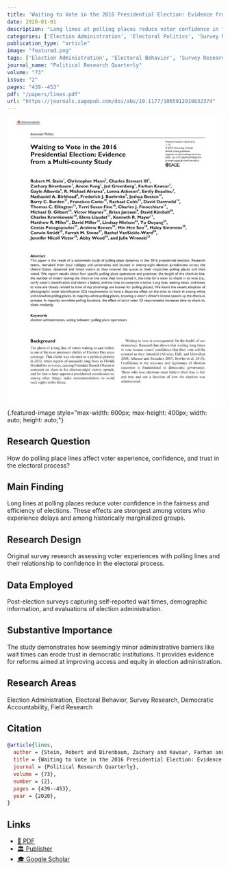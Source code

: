 ```yaml
---
title: 'Waiting to Vote in the 2016 Presidential Election: Evidence from a Multi-Campus Study'
date: 2020-01-01
description: "Long lines at polling places reduce voter confidence in the fairness and efficiency of elections. These effects are strongest among voters who experience delays and among historically marginalized groups."
categories: ['Election Administration', 'Electoral Politics', 'Survey Research', 'Democratic Accountability', 'Field Research']
publication_type: "article"
image: "featured.png"
tags: ['Election Administration', 'Electoral Behavior', 'Survey Research', 'Democratic Accountability', 'Field Research']
journal_name: "Political Research Quarterly"
volume: "73"
issue: "2"
pages: "439--453"
pdf: "/papers/lines.pdf"
url: "https://journals.sagepub.com/doi/abs/10.1177/1065912919832374"
---
```


![](featured.png){.featured-image style="max-width: 600px; max-height: 400px; width: auto; height: auto;"}

## Research Question

How do polling place lines affect voter experience, confidence, and trust in the electoral process?

## Main Finding

Long lines at polling places reduce voter confidence in the fairness and efficiency of elections. These effects are strongest among voters who experience delays and among historically marginalized groups.

## Research Design

Original survey research assessing voter experiences with polling lines and their relationship to confidence in the electoral process.

## Data Employed

Post-election surveys capturing self-reported wait times, demographic information, and evaluations of election administration.

## Substantive Importance

The study demonstrates how seemingly minor administrative barriers like wait times can erode trust in democratic institutions. It provides evidence for reforms aimed at improving access and equity in election administration.

## Research Areas

Election Administration, Electoral Behavior, Survey Research, Democratic Accountability, Field Research

## Citation

```bibtex
@article{lines,
  author = {Stein, Robert and Birenbaum, Zachary and Kawsar, Farhan and III, Charles Stewart and Alberda, Gayle and Alvarez, R. Michael and Beaulieu, Emily and Birkhead, Nathaniel A. and Boehmke, Frederick and Boston, Joshua and Burden, Barry C. and Cantu, Francisco and Cobb, Rachael and Darmofal, David and Ellington, Thomas C. and Finocchiaro, Charles J. and Gilbert, Michael and Haynes, Victor and Janssen, Brian and Kimball, David and Kromkowski, Charles and Llaudet, Elena and Mann, Christopher and Mayer, Ken and Miles, Matthew R. and Miller, David and Nielson, Lindsay and Ouyang, Yu and Panagopoulos, Costas and Reeves, Andrew and Seo, Min Hee and Smidt, Corwin and VanSickle-Ward, Rachel and Wood, Abby and Wronski, Julie},
  title = {Waiting to Vote in the 2016 Presidential Election: Evidence from a Multi-Campus Study},
  journal = {Political Research Quarterly},
  volume = {73},
  number = {2},
  pages = {439--453},
  year = {2020},
}
```

## Links

- [📄 PDF](/papers/lines.pdf)
- [🏛️ Publisher](https://journals.sagepub.com/doi/abs/10.1177/1065912919832374)
- [🎓 Google Scholar](https://scholar.google.com/scholar?q=Waiting%20to%20Vote%20in%20the%202016%20Presidential%20Election%3A%20Evidence%20from%20a%20Multi-Campus%20Study)